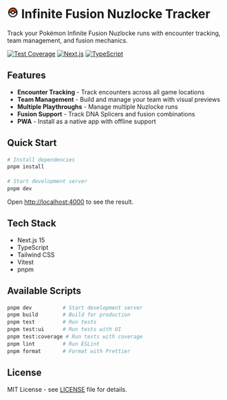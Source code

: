 # <img src="https://github.com/fbosch/infinite-fusion-nuzlocke/blob/master/src/app/favicon-32x32.png?raw=true" height="27px" width="26px" /> Infinite Fusion Nuzlocke Tracker

Track your Pokémon Infinite Fusion Nuzlocke runs with encounter tracking, team management, and fusion mechanics.

[![Test Coverage](https://img.shields.io/badge/coverage-40%25-orange)](https://github.com/fbosch/infinite-fusion-nuzlocke)
[![Next.js](https://img.shields.io/badge/Next.js-15-black)](https://nextjs.org/)
[![TypeScript](https://img.shields.io/badge/TypeScript-5-blue)](https://www.typescriptlang.org/)

## Features

- **Encounter Tracking** - Track encounters across all game locations
- **Team Management** - Build and manage your team with visual previews
- **Multiple Playthroughs** - Manage multiple Nuzlocke runs
- **Fusion Support** - Track DNA Splicers and fusion combinations
- **PWA** - Install as a native app with offline support

## Quick Start

```bash
# Install dependencies
pnpm install

# Start development server
pnpm dev
```

Open [http://localhost:4000](http://localhost:4000) to see the result.

## Tech Stack

- Next.js 15
- TypeScript
- Tailwind CSS
- Vitest
- pnpm

## Available Scripts

```bash
pnpm dev          # Start development server
pnpm build        # Build for production
pnpm test         # Run tests
pnpm test:ui      # Run tests with UI
pnpm test:coverage # Run tests with coverage
pnpm lint         # Run ESLint
pnpm format       # Format with Prettier
```

## License

MIT License - see [LICENSE](LICENSE) file for details.
